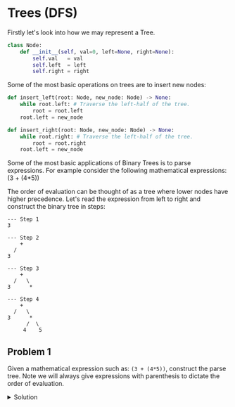 # Trees (DFS)

Firstly let's look into how we may represent a Tree.


```python
class Node:
    def __init__(self, val=0, left=None, right=None):
        self.val   = val
        self.left  = left
        self.right = right
```

Some of the most basic operations on trees are to insert new nodes:

```python
def insert_left(root: Node, new_node: Node) -> None:
    while root.left: # Traverse the left-half of the tree.
        root = root.left
    root.left = new_node
```

```python
def insert_right(root: Node, new_node: Node) -> None:
    while root.right: # Traverse the left-half of the tree.
        root = root.right
    root.left = new_node
```

Some of the most basic applications of Binary Trees is to parse expressions.
For example consider the following mathematical expressions: 
(3 + (4*5))

The order of evaluation can be thought of as a tree where lower nodes have 
higher precedence. Let's read the expression from left to right and construct
the binary tree in steps:

```
--- Step 1
3

--- Step 2
    +
  /
3

--- Step 3
    +
  /   \
3      *

--- Step 4
    +
  /   \
3      *
      /  \
     4    5
```

## Problem 1

Given a mathematical expression such as: `(3 + (4*5))`, construct the parse 
tree. Note we will always give expressions with parenthesis to dictate the 
order of evaluation.

<details>
<summary>Solution</summary>

<pre><code class="language-python">
# TODO
def build_parse_tree(expr: str) -> Node:
    '''
    Input: a string for a mathematical expression
    Returns: the root node of the expression parsed
    '''
    expr = list(expr)
    pass

</code></pre>
</details>


